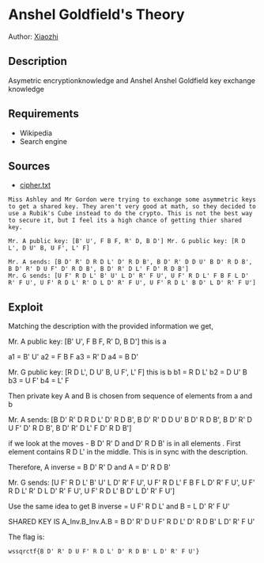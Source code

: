 # Anshel Goldfield's Theory
Author: [Xiaozhi](https://github.com/xiaoxiao69)

## Description

Asymetric encryptionknowledge and Anshel Anshel Goldfield key exchange knowledge

## Requirements
- Wikipedia
- Search engine

## Sources

- [cipher.txt](https://github.com/ChanTingHui/wssqrctf/blob/main/crypto/Emperor's%20Cipher/cipher.txt)

```
Miss Ashley and Mr Gordon were trying to exchange some asymmetric keys to get a shared key. They aren't very good at math, so they decided to use a Rubik's Cube instead to do the crypto. This is not the best way to secure it, but I feel its a high chance of getting thier shared key.

Mr. A public key: [B' U', F B F, R' D, B D'] Mr. G public key: [R D L', D U' B, U F', L' F]

Mr. A sends: [B D' R' D R D L' D' R D B', B D' R' D D U' B D' R D B', B D' R' D U F' D' R D B', B D' R' D L' F D' R D B'] 
Mr. G sends: [U F' R D L' B' U' L D' R' F U', U F' R D L' F B F L D' R' F U', U F' R D L' R' D L D' R' F U', U F' R D L' B D' L D' R' F U']
```

## Exploit

Matching the description with the provided information we get,

Mr. A public key: [B' U', F B F, R' D, B D'] this is a

a1 = B' U' a2 = F B F a3 = R' D a4 = B D'

Mr. G public key: [R D L', D U' B, U F', L' F] this is b b1 = R D L' b2 = D U' B b3 = U F' b4 = L' F

Then private key A and B is chosen from sequence of elements from a and b

Mr. A sends: [B D' R' D R D L' D' R D B', B D' R' D D U' B D' R D B', B D' R' D U F' D' R D B', B D' R' D L' F D' R D B']

if we look at the moves - B D' R' D and D' R D B' is in all elements . First element contains R D L' in the middle. This is in sync with the description.

Therefore, A inverse = B D' R' D and A = D' R D B'

Mr. G sends: [U F' R D L' B' U' L D' R' F U', U F' R D L' F B F L D' R' F U', U F' R D L' R' D L D' R' F U', U F' R D L' B D' L D' R' F U']

Use the same idea to get B inverse = U F' R D L' and B = L D' R' F U'

SHARED KEY IS A_Inv.B_Inv.A.B = B D' R' D U F' R D L' D' R D B' L D' R' F U'



The flag is:

```
wssqrctf{B D' R' D U F' R D L' D' R D B' L D' R' F U'}
```
